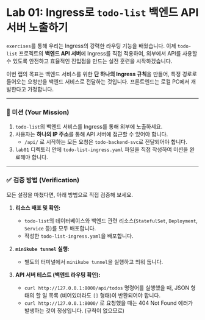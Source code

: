 # Lab 01: Ingress로 `todo-list` 백엔드 API 서버 노출하기

`exercises`를 통해 우리는 Ingress의 강력한 라우팅 기능을 배웠습니다. 이제 `todo-list` 프로젝트의 **백엔드 API 서버**에 Ingress를 직접 적용하여, 외부에서 API를 사용할 수 있도록 안전하고 효율적인 진입점을 만드는 실전 훈련을 시작하겠습니다.

이번 랩의 목표는 백엔드 서비스를 위한 **단 하나의 Ingress 규칙**을 만들어, 특정 경로로 들어오는 요청만을 백엔드 서비스로 전달하는 것입니다. 프론트엔드는 로컬 PC에서 개발한다고 가정합니다.

---

### 🎯 미션 (Your Mission)

1.  `todo-list`의 백엔드 서비스를 Ingress를 통해 외부에 노출하세요.
2.  사용자는 **하나의 IP 주소**를 통해 API 서버에 접근할 수 있어야 합니다.
    - `/api/` 로 시작하는 모든 요청은 `todo-backend-svc`로 전달되어야 합니다.
3.  `lab01` 디렉토리 안에 `todo-list-ingress.yaml` 파일을 직접 작성하여 미션을 완료해야 합니다.

---

### ✅ 검증 방법 (Verification)

모든 설정을 마쳤다면, 아래 방법으로 직접 검증해 보세요.

1.  **리소스 배포 및 확인:**

    - `todo-list`의 데이터베이스와 백엔드 관련 리소스(`StatefulSet`, `Deployment`, `Service` 등)를 모두 배포합니다.
    - 작성한 `todo-list-ingress.yaml`을 배포합니다.

2.  **`minikube tunnel` 실행:**

    - 별도의 터미널에서 `minikube tunnel`을 실행하고 띄워 둡니다.

3.  **API 서버 테스트 (백엔드 라우팅 확인):**
    - `curl http://127.0.0.1:8000/api/todos` 명령어를 실행했을 때, JSON 형태의 할 일 목록 (비어있더라도 `[]` 형태)이 반환되어야 합니다.
    - `curl http://127.0.0.1:8000/` 로 요청했을 때는 404 Not Found 에러가 발생하는 것이 정상입니다. (규칙이 없으므로)
